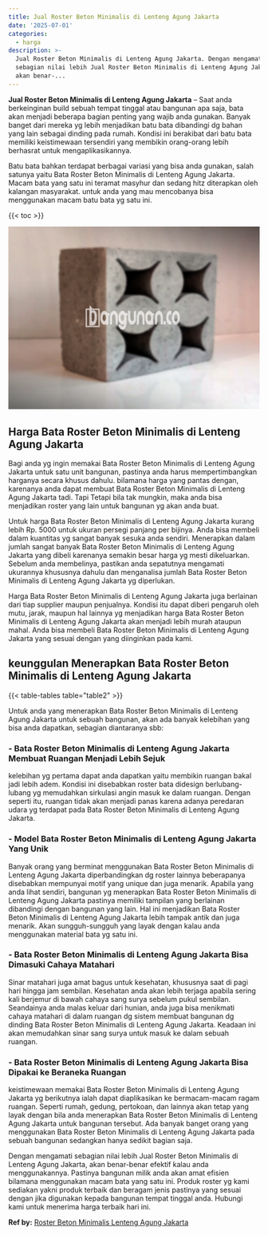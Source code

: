 ```yaml
---
title: Jual Roster Beton Minimalis di Lenteng Agung Jakarta
date: '2025-07-01'
categories:
  - harga
description: >-
  Jual Roster Beton Minimalis di Lenteng Agung Jakarta. Dengan mengamati
  sebagian nilai lebih Jual Roster Beton Minimalis di Lenteng Agung Jakarta,
  akan benar-...
---
```


**Jual Roster Beton Minimalis di Lenteng Agung Jakarta** – Saat anda berkeinginan build sebuah tempat tinggal atau bangunan apa saja, bata akan menjadi beberapa bagian penting yang wajib anda gunakan. Banyak banget dari mereka yg lebih menjadikan batu bata dibandingi dg bahan yang lain sebagai dinding pada rumah. Kondisi ini berakibat dari batu bata memiliki keistimewaan tersendiri yang membikin orang-orang lebih berhasrat untuk mengaplikasikannya.

Batu bata bahkan terdapat berbagai variasi yang bisa anda gunakan, salah satunya yaitu Bata Roster Beton Minimalis di Lenteng Agung Jakarta. Macam bata yang satu ini teramat masyhur dan sedang hitz diterapkan oleh kalangan masyarakat. untuk anda yang mau mencobanya bisa menggunakan macam batu bata yg satu ini.

{{< toc >}}

![Jual Roster Beton Minimalis di Lenteng Agung Jakarta](/images/bata-roster-minimalis-23.png)

## Harga Bata Roster Beton Minimalis di Lenteng Agung Jakarta

Bagi anda yg ingin memakai Bata Roster Beton Minimalis di Lenteng Agung Jakarta untuk satu unit bangunan, pastinya anda harus mempertimbangkan harganya secara khusus dahulu. bilamana harga yang pantas dengan, karenanya anda dapat membuat Bata Roster Beton Minimalis di Lenteng Agung Jakarta tadi. Tapi Tetapi bila tak mungkin, maka anda bisa menjadikan roster yang lain untuk bangunan yg akan anda buat.

Untuk harga Bata Roster Beton Minimalis di Lenteng Agung Jakarta kurang lebih Rp. 5000 untuk ukuran persegi panjang per bijinya. Anda bisa membeli dalam kuantitas yg sangat banyak sesuka anda sendiri. Menerapkan dalam jumlah sangat banyak Bata Roster Beton Minimalis di Lenteng Agung Jakarta yang dibeli karenanya semakin besar harga yg mesti dikeluarkan. Sebelum anda membelinya, pastikan anda sepatutnya mengamati ukurannya khususnya dahulu dan menganalisa jumlah Bata Roster Beton Minimalis di Lenteng Agung Jakarta yg diperlukan.

Harga Bata Roster Beton Minimalis di Lenteng Agung Jakarta juga berlainan dari tiap supplier maupun penjualnya. Kondisi itu dapat diberi pengaruh oleh mutu, jarak, maupun hal lainnya yg menjadikan harga Bata Roster Beton Minimalis di Lenteng Agung Jakarta akan menjadi lebih murah ataupun mahal. Anda bisa membeli Bata Roster Beton Minimalis di Lenteng Agung Jakarta yang sesuai dengan yang diinginkan pada kami.

## keunggulan Menerapkan Bata Roster Beton Minimalis di Lenteng Agung Jakarta

{{< table-tables table="table2" >}}

Untuk anda yang menerapkan Bata Roster Beton Minimalis di Lenteng Agung Jakarta untuk sebuah bangunan, akan ada banyak kelebihan yang bisa anda dapatkan, sebagian diantaranya sbb:

### \- Bata Roster Beton Minimalis di Lenteng Agung Jakarta Membuat Ruangan Menjadi Lebih Sejuk

kelebihan yg pertama dapat anda dapatkan yaitu membikin ruangan bakal jadi lebih adem. Kondisi ini disebabkan roster bata didesign berlubang-lubang yg memudahkan sirkulasi angin masuk ke dalam ruangan. Dengan seperti itu, ruangan tidak akan menjadi panas karena adanya peredaran udara yg terdapat pada Bata Roster Beton Minimalis di Lenteng Agung Jakarta.

### \- Model Bata Roster Beton Minimalis di Lenteng Agung Jakarta Yang Unik

Banyak orang yang berminat menggunakan Bata Roster Beton Minimalis di Lenteng Agung Jakarta diperbandingkan dg roster lainnya beberapanya disebabkan mempunyai motif yang unique dan juga menarik. Apabila yang anda lihat sendiri, bangunan yg menerapkan Bata Roster Beton Minimalis di Lenteng Agung Jakarta pastinya memiliki tampilan yang berlainan dibandingi dengan bangunan yang lain. Hal ini menjadikan Bata Roster Beton Minimalis di Lenteng Agung Jakarta lebih tampak antik dan juga menarik. Akan sungguh-sungguh yang layak dengan kalau anda menggunakan material bata yg satu ini.

### \- Bata Roster Beton Minimalis di Lenteng Agung Jakarta Bisa Dimasuki Cahaya Matahari

Sinar matahari juga amat bagus untuk kesehatan, khususnya saat di pagi hari hingga jam sembilan. Kesehatan anda akan lebih terjaga apabila sering kali berjemur di bawah cahaya sang surya sebelum pukul sembilan. Seandainya anda malas keluar dari hunian, anda juga bisa menikmati cahaya matahari di dalam ruangan dg sistem membuat bangunan dg dinding Bata Roster Beton Minimalis di Lenteng Agung Jakarta. Keadaan ini akan memudahkan sinar sang surya untuk masuk ke dalam sebuah ruangan.

### \- Bata Roster Beton Minimalis di Lenteng Agung Jakarta Bisa Dipakai ke Beraneka Ruangan

keistimewaan memakai Bata Roster Beton Minimalis di Lenteng Agung Jakarta yg berikutnya ialah dapat diaplikasikan ke bermacam-macam ragam ruangan. Seperti rumah, gedung, pertokoan, dan lainnya akan tetap yang layak dengan bila anda menerapkan Bata Roster Beton Minimalis di Lenteng Agung Jakarta untuk bangunan tersebut. Ada banyak banget orang yang menggunakan Bata Roster Beton Minimalis di Lenteng Agung Jakarta pada sebuah bangunan sedangkan hanya sedikit bagian saja.

Dengan mengamati sebagian nilai lebih Jual Roster Beton Minimalis di Lenteng Agung Jakarta, akan benar-benar efektif kalau anda menggunakannya. Pastinya bangunan milik anda akan amat efisien bilamana menggunakan macam bata yang satu ini. Produk roster yg kami sediakan yakni produk terbaik dan beragam jenis pastinya yang sesuai dengan jika digunakan kepada bangunan tempat tinggal anda. Hubungi kami untuk menerima harga terbaik hari ini.

**Ref by:** [Roster Beton Minimalis Lenteng Agung Jakarta](https://id.wikipedia.org/wiki/Roster)
